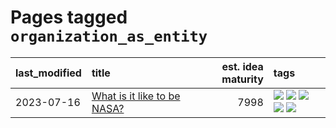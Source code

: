 # Pages tagged `organization_as_entity`

|last_modified|title|est. idea maturity|tags
|:---|:---|---:|:---|
|2023-07-16|[What is it like to be NASA?](../what_is_it_like_to_be_nasa.md)|7998|[![](https://img.shields.io/badge/tag-disunity_of_identity-606780)](../tags/disunity_of_identity.md) [![](https://img.shields.io/badge/tag-organization_as_entity-9a9fc4)](../tags/organization_as_entity.md) [![](https://img.shields.io/badge/tag-philosophy-d5ffe)](../tags/philosophy.md) [![](https://img.shields.io/badge/tag-society_of_mind-82f6b0)](../tags/society_of_mind.md) [![](https://img.shields.io/badge/tag-theory_of_mind-7a169c)](../tags/theory_of_mind.md)|